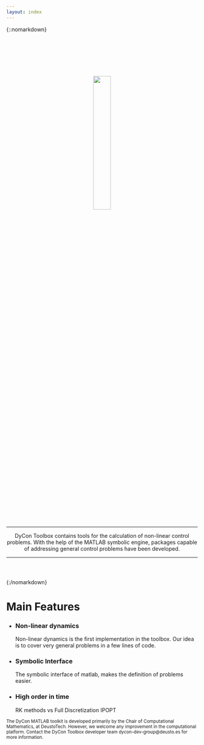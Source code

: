 ```yaml
---
layout: index
---
```


{::nomarkdown}

<header class="intro-header">
<div class="container">
    <div class="col-md-10 col-md-offset-1">
        <div class="site-heading">
            <img style="padding-top: 100px;"src="{{site.url}}/{{site.baseurl}}/assets/logo_DyConToolbox_v001.png" width="30%" alt="" srcset="">
            <hr class="small">
            <span class="subheading">
              DyCon Toolbox contains tools for the calculation of non-linear control problems. With the help of the MATLAB symbolic engine, packages capable of addressing general control problems have been developed.
            </span>
            <hr>
        </div>
    </div>
</div>
</header>

{:/nomarkdown}

<h1>Main Features</h1>
<ul>
  <li>
    <h3>Non-linear dynamics</h3>
      Non-linear dynamics is the first implementation in the toolbox. Our idea is to cover very general problems in a few lines of code.
  </li>
  <li>
    <h3>Symbolic Interface</h3> 
      The symbolic interface of matlab, makes the definition of problems easier.
  </li>

  <li>
    <h3>High order in time</h3>
      RK methods vs Full Discretization IPOPT
  </li>

</ul>

<p class="index-p">
  
</p>

<p class="index-p">
    <small>The DyCon MATLAB toolkit is developed primarily by the Chair of Computational Mathematics, at DeustoTech. However, we welcome any improvement in the computational platform. Contact the DyCon Toolbox developer team dycon-dev-group@deusto.es for more information.</small>  
  </p>
